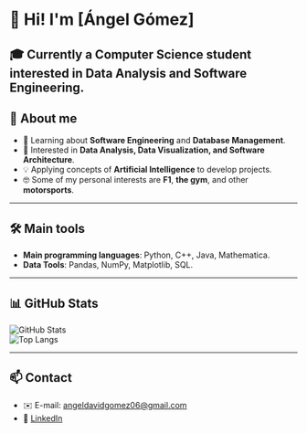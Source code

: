 # 👋 Hi! I'm [Ángel Gómez]

🎓 Currently a **Computer Science** student interested in **Data Analysis** and **Software Engineering**.   
---

## 🚀 About me
- 🔭 Learning about **Software Engineering** and **Database Management**.  
- 🌱 Interested in **Data Analysis, Data Visualization, and Software Architecture**.  
- 💡 Applying concepts of **Artificial Intelligence** to develop projects.  
- 🤓 Some of my personal interests are **F1**, **the gym**, and other **motorsports**.  

---

## 🛠️ Main tools
- **Main programming languages**: Python, C++, Java, Mathematica.  
- **Data Tools**: Pandas, NumPy, Matplotlib, SQL.  

---

## 📊 GitHub Stats
![GitHub Stats](https://github-readme-stats.vercel.app/api?username=Angomezp&show_icons=true&theme=radical)  
![Top Langs](https://github-readme-stats.vercel.app/api/top-langs/?username=Angomezp&layout=compact&theme=radical)

---

## 📫 Contact
- ✉️ E-mail: angeldavidgomez06@gmail.com  
- 💼 [LinkedIn](https://www.linkedin.com/in/angeldavidgomezpastrana)  




